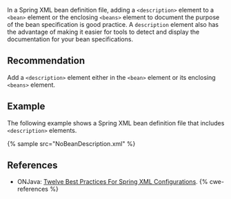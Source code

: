 In a Spring XML bean definition file, adding a `<description>` element to a `<bean>` element or the enclosing `<beans>` element to document the purpose of the bean specification is good practice. A `description` element also has the advantage of making it easier for tools to detect and display the documentation for your bean specifications.


## Recommendation
Add a `<description>` element either in the `<bean>` element or its enclosing `<beans>` element.


## Example
The following example shows a Spring XML bean definition file that includes `<description>` elements.

{% sample src="NoBeanDescription.xml" %}

## References
* ONJava: [Twelve Best Practices For Spring XML Configurations](http://onjava.com/pub/a/onjava/2006/01/25/spring-xml-configuration-best-practices.html?page=3).
{% cwe-references %}
